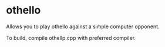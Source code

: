 # othello

Allows you to play othello against a simple computer opponent.

To build, compile othellp.cpp with preferred compiler.
